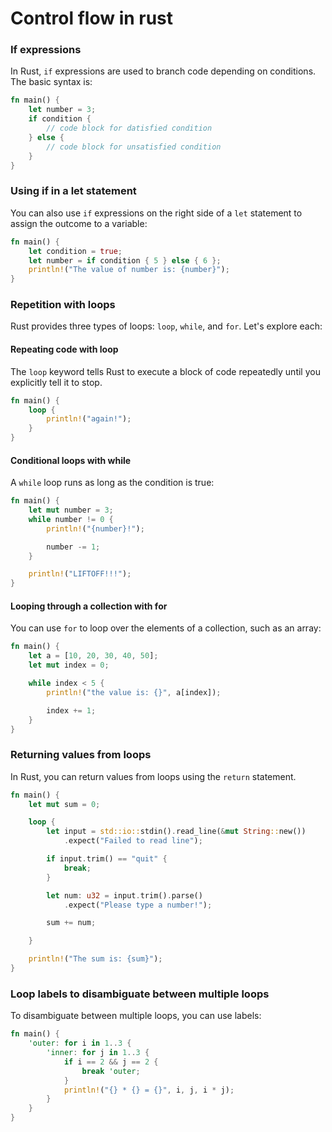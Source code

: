 # Control flow in rust

### If expressions

In Rust, `if` expressions are used to branch code depending on conditions. The basic syntax is:

```rust
fn main() {
    let number = 3;
    if condition {
        // code block for datisfied condition
    } else {
        // code block for unsatisfied condition
    }
}
```

### Using if in a let statement

You can also use `if` expressions on the right side of a `let` statement to assign the outcome to a variable:

```rust
fn main() {
    let condition = true;
    let number = if condition { 5 } else { 6 };
    println!("The value of number is: {number}");
}
```

### Repetition with loops

Rust provides three types of loops: `loop`, `while`, and `for`. Let's explore each:

#### Repeating code with loop

The `loop` keyword tells Rust to execute a block of code repeatedly until you explicitly tell it to stop.

```rust
fn main() {
    loop {
        println!("again!");
    }
}
```

#### Conditional loops with while

A `while` loop runs as long as the condition is true:

```rust
fn main() {
    let mut number = 3;
    while number != 0 {
        println!("{number}!");

        number -= 1;
    }

    println!("LIFTOFF!!!");
}
```

#### Looping through a collection with for

You can use `for` to loop over the elements of a collection, such as an array:

```rust
fn main() {
    let a = [10, 20, 30, 40, 50];
    let mut index = 0;

    while index < 5 {
        println!("the value is: {}", a[index]);

        index += 1;
    }
}
```

### Returning values from loops

In Rust, you can return values from loops using the `return` statement.

```rust
fn main() {
    let mut sum = 0;

    loop {
        let input = std::io::stdin().read_line(&mut String::new())
            .expect("Failed to read line");

        if input.trim() == "quit" {
            break;
        }

        let num: u32 = input.trim().parse()
            .expect("Please type a number!");

        sum += num;

    }

    println!("The sum is: {sum}");
}
```

### Loop labels to disambiguate between multiple loops

To disambiguate between multiple loops, you can use labels:

```rust
fn main() {
    'outer: for i in 1..3 {
        'inner: for j in 1..3 {
            if i == 2 && j == 2 {
                break 'outer;
            }
            println!("{} * {} = {}", i, j, i * j);
        }
    }
}
```